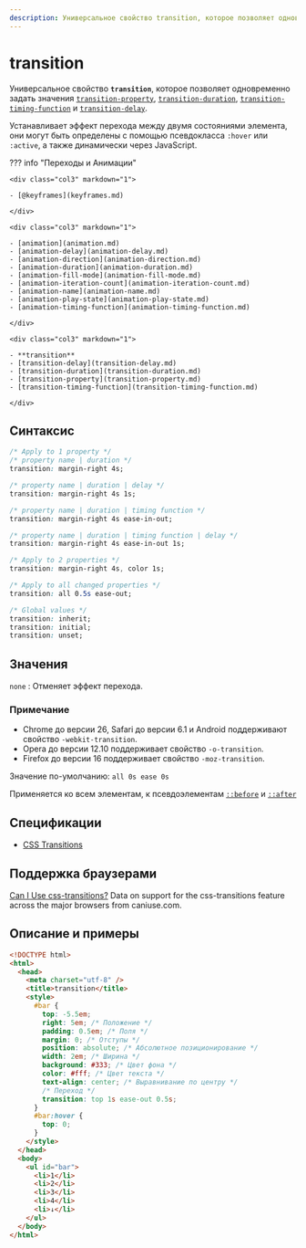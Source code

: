 ```yaml
---
description: Универсальное свойство transition, которое позволяет одновременно задать значения transition-property, transition-duration, transition-timing-function и transition-delay
---
```


# transition

Универсальное свойство **`transition`**, которое позволяет одновременно задать значения [`transition-property`](transition-property.md), [`transition-duration`](transition-duration.md), [`transition-timing-function`](transition-timing-function.md) и [`transition-delay`](transition-delay.md).

Устанавливает эффект перехода между двумя состояниями элемента, они могут быть определены с помощью псевдокласса `:hover` или `:active`, а также динамически через JavaScript.

??? info "Переходы и Анимации"

    <div class="col3" markdown="1">

    - [@keyframes](keyframes.md)

    </div>

    <div class="col3" markdown="1">

    - [animation](animation.md)
    - [animation-delay](animation-delay.md)
    - [animation-direction](animation-direction.md)
    - [animation-duration](animation-duration.md)
    - [animation-fill-mode](animation-fill-mode.md)
    - [animation-iteration-count](animation-iteration-count.md)
    - [animation-name](animation-name.md)
    - [animation-play-state](animation-play-state.md)
    - [animation-timing-function](animation-timing-function.md)

    </div>

    <div class="col3" markdown="1">

    - **transition**
    - [transition-delay](transition-delay.md)
    - [transition-duration](transition-duration.md)
    - [transition-property](transition-property.md)
    - [transition-timing-function](transition-timing-function.md)

    </div>

## Синтаксис

```css
/* Apply to 1 property */
/* property name | duration */
transition: margin-right 4s;

/* property name | duration | delay */
transition: margin-right 4s 1s;

/* property name | duration | timing function */
transition: margin-right 4s ease-in-out;

/* property name | duration | timing function | delay */
transition: margin-right 4s ease-in-out 1s;

/* Apply to 2 properties */
transition: margin-right 4s, color 1s;

/* Apply to all changed properties */
transition: all 0.5s ease-out;

/* Global values */
transition: inherit;
transition: initial;
transition: unset;
```

## Значения

`none`
: Отменяет эффект перехода.

### Примечание

- Chrome до версии 26, Safari до версии 6.1 и Android поддерживают свойство `-webkit-transition`.
- Opera до версии 12.10 поддерживает свойство `-o-transition`.
- Firefox до версии 16 поддерживает свойство `-moz-transition`.

Значение по-умолчанию: `all 0s ease 0s`

Применяется ко всем элементам, к псевдоэлементам [`::before`](before.md) и [`::after`](after.md)

## Спецификации

- [CSS Transitions](http://dev.w3.org/csswg/css-transitions/#transition)

## Поддержка браузерами

<p class="ciu_embed" data-feature="css-transitions" data-periods="future_1,current,past_1,past_2">
  <a href="http://caniuse.com/#feat=css-transitions">Can I Use css-transitions?</a> Data on support for the css-transitions feature across the major browsers from caniuse.com.
</p>

## Описание и примеры

```html
<!DOCTYPE html>
<html>
  <head>
    <meta charset="utf-8" />
    <title>transition</title>
    <style>
      #bar {
        top: -5.5em;
        right: 5em; /* Положение */
        padding: 0.5em; /* Поля */
        margin: 0; /* Отступы */
        position: absolute; /* Абсолютное позиционирование */
        width: 2em; /* Ширина */
        background: #333; /* Цвет фона */
        color: #fff; /* Цвет текста */
        text-align: center; /* Выравнивание по центру */
        /* Переход */
        transition: top 1s ease-out 0.5s;
      }
      #bar:hover {
        top: 0;
      }
    </style>
  </head>
  <body>
    <ul id="bar">
      <li>1</li>
      <li>2</li>
      <li>3</li>
      <li>4</li>
      <li>↓</li>
    </ul>
  </body>
</html>
```
